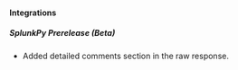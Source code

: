 
#### Integrations
##### SplunkPy Prerelease (Beta)
- Added detailed comments section in the raw response.
